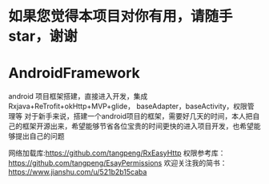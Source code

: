 
# 如果您觉得本项目对你有用，请随手star，谢谢

# AndroidFramework
android 项目框架搭建，直接进入开发，集成Rxjava+ReTrofit+okHttp+MVP+glide， baseAdapter，baseActivity，权限管理等
对于新手来说，搭建一个android项目的框架，需要好几天的时间，本人把自己的框架开源出来，希望能够节省各位宝贵的时间更快的进入项目开发，也希望能够提出自己的问题

网络加载库:https://github.com/tangpeng/RxEasyHttp
权限参考库：https://github.com/tangpeng/EsayPermissions
欢迎关注我的简书：https://www.jianshu.com/u/521b2b15caba
